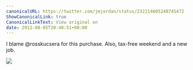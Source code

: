 ```yaml
---
canonicalURL: https://twitter.com/jmjordan/status/232214605248745472
ShowCanonicalLink: true
CanonicalLinkText: View original on
date: 2012-08-05T20:40:51+00:00
---
```

I blame @rosskucsera for this purchase. Also, tax-free weekend and a new job.

![](/images/232214605248745472-Azj99AHCUAIueRS.jpg)